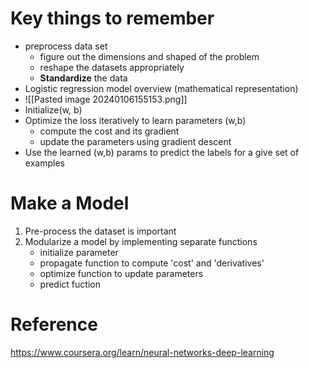 
# Key things to remember

- preprocess data set
	- figure out the dimensions and shaped of the problem
	- reshape the datasets appropriately
	- **Standardize** the data
- Logistic regression model overview (mathematical representation)
- ![[Pasted image 20240106155153.png]]
- Initialize(w, b)
- Optimize the loss iteratively to learn parameters (w,b)
	- compute the cost and its gradient
	- update the parameters using gradient descent
- Use the learned (w,b) params to predict the labels for a give set of examples

# Make a Model
1. Pre-process the dataset is important
2. Modularize a model by implementing separate functions
	- initialize parameter
	- propagate function to compute 'cost' and 'derivatives'
	- optimize function to update parameters
	- predict fuction


# Reference
https://www.coursera.org/learn/neural-networks-deep-learning